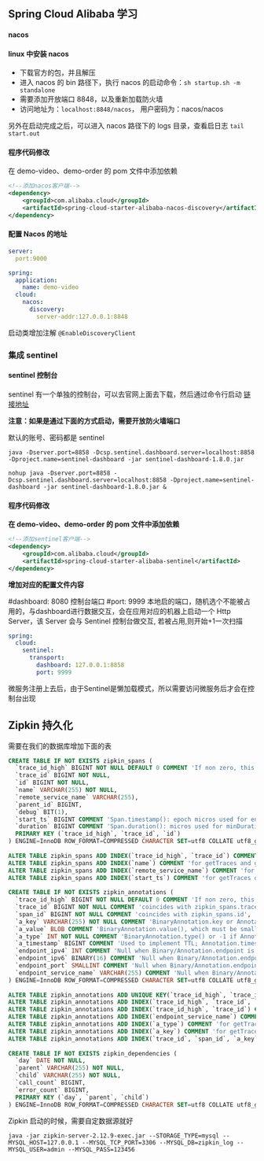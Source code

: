 ## Spring Cloud Alibaba 学习

#### nacos

#### linux 中安装 nacos

- 下载官方的包，并且解压
- 进入 nacos 的 bin 路径下，执行 nacos 的启动命令：`sh startup.sh -m standalone`
- 需要添加开放端口 8848，以及重新加载防火墙
- 访问地址为：`localhost:8848/nacos`， 用户密码为：nacos/nacos

另外在启动完成之后，可以进入 nacos 路径下的 logs 目录，查看启日志 `tail start.out`

#### 程序代码修改

在 demo-video、demo-order 的 pom 文件中添加依赖

```xml
<!--添加nacos客户端-->
<dependency>
    <groupId>com.alibaba.cloud</groupId>
    <artifactId>spring-cloud-starter-alibaba-nacos-discovery</artifactId>
</dependency>
```

#### 配置 Nacos 的地址

```yml
server:
  port:9000

spring:
  application:
    name: demo-video
  cloud:
    nacos:
      discovery:
        server-addr:127.0.0.1:8848
```

启动类增加注解  `@EnableDiscoveryClient`

### 集成 sentinel

#### sentinel 控制台

sentinel 有一个单独的控制台，可以去官网上面去下载，然后通过命令行启动 [链接地址](https://sentinelguard.io/zh-cn/docs/dashboard.html)

**注意：如果是通过下面的方式启动，需要开放防火墙端口**

默认的账号、密码都是 sentinel
```shell
java -Dserver.port=8858 -Dcsp.sentinel.dashboard.server=localhost:8858 -Dproject.name=sentinel-dashboard -jar sentinel-dashboard-1.8.0.jar

nohup java -Dserver.port=8858 -Dcsp.sentinel.dashboard.server=localhost:8858 -Dproject.name=sentinel-dashboard -jar sentinel-dashboard-1.8.0.jar &
```

#### 程序代码修改

**在 demo-video、demo-order 的 pom 文件中添加依赖**

```xml
<!--添加sentinel客户端-->
<dependency>
    <groupId>com.alibaba.cloud</groupId>
    <artifactId>spring-cloud-starter-alibaba-sentinel</artifactId>
</dependency>
```

**增加对应的配置文件内容**

#dashboard: 8080 控制台端口
#port: 9999 本地启的端口，随机选个不能被占用的，与dashboard进行数据交互，会在应用对应的机器上启动一个 Http Server，该 Server 会与 Sentinel 控制台做交互, 若被占用,则开始+1一次扫描

```yml
spring:
  cloud:
    sentinel:
      transport:
        dashboard: 127.0.0.1:8858 
        port: 9999
```
微服务注册上去后，由于Sentinel是懒加载模式，所以需要访问微服务后才会在控制台出现


## Zipkin 持久化
需要在我们的数据库增加下面的表
```sql
CREATE TABLE IF NOT EXISTS zipkin_spans (
  `trace_id_high` BIGINT NOT NULL DEFAULT 0 COMMENT 'If non zero, this means the trace uses 128 bit traceIds instead of 64 bit',
  `trace_id` BIGINT NOT NULL,
  `id` BIGINT NOT NULL,
  `name` VARCHAR(255) NOT NULL,
  `remote_service_name` VARCHAR(255),
  `parent_id` BIGINT,
  `debug` BIT(1),
  `start_ts` BIGINT COMMENT 'Span.timestamp(): epoch micros used for endTs query and to implement TTL',
  `duration` BIGINT COMMENT 'Span.duration(): micros used for minDuration and maxDuration query',
  PRIMARY KEY (`trace_id_high`, `trace_id`, `id`)
) ENGINE=InnoDB ROW_FORMAT=COMPRESSED CHARACTER SET=utf8 COLLATE utf8_general_ci;
 
ALTER TABLE zipkin_spans ADD INDEX(`trace_id_high`, `trace_id`) COMMENT 'for getTracesByIds';
ALTER TABLE zipkin_spans ADD INDEX(`name`) COMMENT 'for getTraces and getSpanNames';
ALTER TABLE zipkin_spans ADD INDEX(`remote_service_name`) COMMENT 'for getTraces and getRemoteServiceNames';
ALTER TABLE zipkin_spans ADD INDEX(`start_ts`) COMMENT 'for getTraces ordering and range';
 
CREATE TABLE IF NOT EXISTS zipkin_annotations (
  `trace_id_high` BIGINT NOT NULL DEFAULT 0 COMMENT 'If non zero, this means the trace uses 128 bit traceIds instead of 64 bit',
  `trace_id` BIGINT NOT NULL COMMENT 'coincides with zipkin_spans.trace_id',
  `span_id` BIGINT NOT NULL COMMENT 'coincides with zipkin_spans.id',
  `a_key` VARCHAR(255) NOT NULL COMMENT 'BinaryAnnotation.key or Annotation.value if type == -1',
  `a_value` BLOB COMMENT 'BinaryAnnotation.value(), which must be smaller than 64KB',
  `a_type` INT NOT NULL COMMENT 'BinaryAnnotation.type() or -1 if Annotation',
  `a_timestamp` BIGINT COMMENT 'Used to implement TTL; Annotation.timestamp or zipkin_spans.timestamp',
  `endpoint_ipv4` INT COMMENT 'Null when Binary/Annotation.endpoint is null',
  `endpoint_ipv6` BINARY(16) COMMENT 'Null when Binary/Annotation.endpoint is null, or no IPv6 address',
  `endpoint_port` SMALLINT COMMENT 'Null when Binary/Annotation.endpoint is null',
  `endpoint_service_name` VARCHAR(255) COMMENT 'Null when Binary/Annotation.endpoint is null'
) ENGINE=InnoDB ROW_FORMAT=COMPRESSED CHARACTER SET=utf8 COLLATE utf8_general_ci;
 
ALTER TABLE zipkin_annotations ADD UNIQUE KEY(`trace_id_high`, `trace_id`, `span_id`, `a_key`, `a_timestamp`) COMMENT 'Ignore insert on duplicate';
ALTER TABLE zipkin_annotations ADD INDEX(`trace_id_high`, `trace_id`, `span_id`) COMMENT 'for joining with zipkin_spans';
ALTER TABLE zipkin_annotations ADD INDEX(`trace_id_high`, `trace_id`) COMMENT 'for getTraces/ByIds';
ALTER TABLE zipkin_annotations ADD INDEX(`endpoint_service_name`) COMMENT 'for getTraces and getServiceNames';
ALTER TABLE zipkin_annotations ADD INDEX(`a_type`) COMMENT 'for getTraces and autocomplete values';
ALTER TABLE zipkin_annotations ADD INDEX(`a_key`) COMMENT 'for getTraces and autocomplete values';
ALTER TABLE zipkin_annotations ADD INDEX(`trace_id`, `span_id`, `a_key`) COMMENT 'for dependencies job';
 
CREATE TABLE IF NOT EXISTS zipkin_dependencies (
  `day` DATE NOT NULL,
  `parent` VARCHAR(255) NOT NULL,
  `child` VARCHAR(255) NOT NULL,
  `call_count` BIGINT,
  `error_count` BIGINT,
  PRIMARY KEY (`day`, `parent`, `child`)
) ENGINE=InnoDB ROW_FORMAT=COMPRESSED CHARACTER SET=utf8 COLLATE utf8_general_ci;
```

Zipkin 启动的时候，需要自定数据源就好

```shell
java -jar zipkin-server-2.12.9-exec.jar --STORAGE_TYPE=mysql --MYSQL_HOST=127.0.0.1 --MYSQL_TCP_PORT=3306 --MYSQL_DB=zipkin_log --MYSQL_USER=admin --MYSQL_PASS=123456
```
